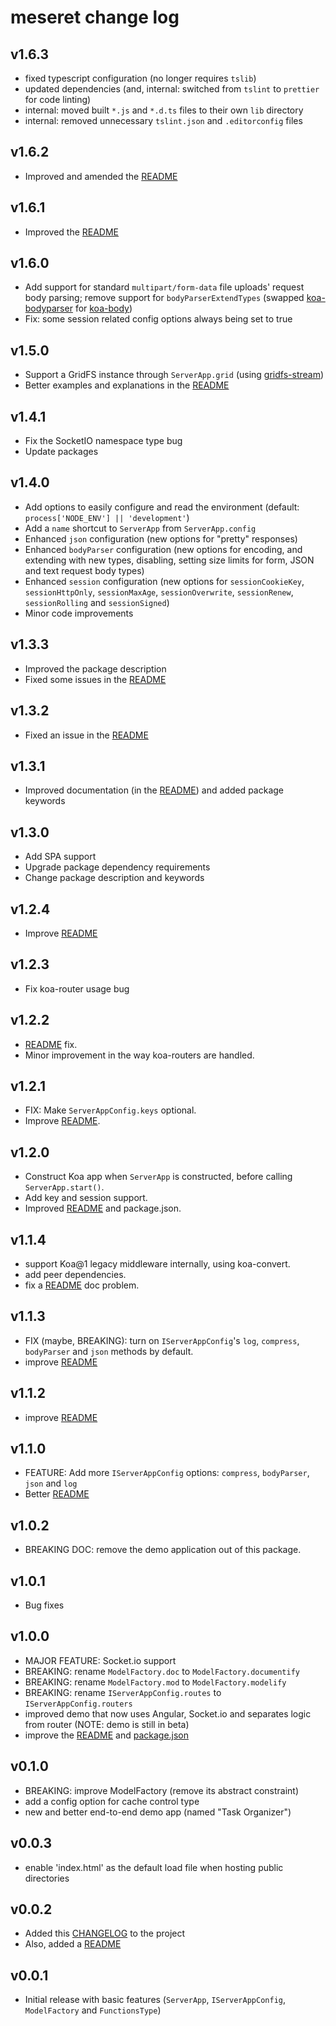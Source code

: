 # meseret change log

## v1.6.3

- fixed typescript configuration (no longer requires `tslib`)
- updated dependencies (and, internal: switched from `tslint` to `prettier` for code linting)
- internal: moved built `*.js` and `*.d.ts` files to their own `lib` directory
- internal: removed unnecessary `tslint.json` and `.editorconfig` files

## v1.6.2

- Improved and amended the [README](README.md)

## v1.6.1

- Improved the [README](README.md)

## v1.6.0

- Add support for standard `multipart/form-data` file uploads' request body parsing; remove support for `bodyParserExtendTypes` (swapped [koa-bodyparser](https://www.npmjs.com/package/koa-bodyparser) for [koa-body](https://www.npmjs.com/package/koa-body))
- Fix: some session related config options always being set to true

## v1.5.0

- Support a GridFS instance through `ServerApp.grid` (using [gridfs-stream](https://www.npmjs.org/pacakge/gridfs-stream))
- Better examples and explanations in the [README](README.md)

## v1.4.1

- Fix the SocketIO namespace type bug
- Update packages

## v1.4.0

- Add options to easily configure and read the environment (default: `process['NODE_ENV'] || 'development'`)
- Add a `name` shortcut to `ServerApp` from `ServerApp.config`
- Enhanced `json` configuration (new options for "pretty" responses)
- Enhanced `bodyParser` configuration (new options for encoding, and extending with new types, disabling, setting size limits for form, JSON and text request body types)
- Enhanced `session` configuration (new options for `sessionCookieKey`, `sessionHttpOnly`, `sessionMaxAge`, `sessionOverwrite`, `sessionRenew`, `sessionRolling` and `sessionSigned`)
- Minor code improvements

## v1.3.3

- Improved the package description
- Fixed some issues in the [README](README.md)

## v1.3.2

- Fixed an issue in the [README](README.md)

## v1.3.1

- Improved documentation (in the [README](README.md)) and added package keywords

## v1.3.0

- Add SPA support
- Upgrade package dependency requirements
- Change package description and keywords

## v1.2.4

- Improve [README](README.md)

## v1.2.3

- Fix koa-router usage bug

## v1.2.2

- [README](README.md) fix.
- Minor improvement in the way koa-routers are handled.

## v1.2.1

- FIX: Make `ServerAppConfig.keys` optional.
- Improve [README](README.md).

## v1.2.0

- Construct Koa app when `ServerApp` is constructed, before calling `ServerApp.start()`.
- Add key and session support.
- Improved [README](README.md) and package.json.

## v1.1.4

- support Koa@1 legacy middleware internally, using koa-convert.
- add peer dependencies.
- fix a [README](README.md) doc problem.

## v1.1.3

- FIX (maybe, BREAKING): turn on `IServerAppConfig`'s `log`, `compress`, `bodyParser` and `json` methods by default.
- improve [README](README.md)

## v1.1.2

- improve [README](README.md)

## v1.1.0

- FEATURE: Add more `IServerAppConfig` options: `compress`, `bodyParser`, `json` and `log`
- Better [README](README.md)

## v1.0.2

- BREAKING DOC: remove the demo application out of this package.

## v1.0.1

- Bug fixes

## v1.0.0

- MAJOR FEATURE: Socket.io support
- BREAKING: rename `ModelFactory.doc` to `ModelFactory.documentify`
- BREAKING: rename `ModelFactory.mod` to `ModelFactory.modelify`
- BREAKING: rename `IServerAppConfig.routes` to `IServerAppConfig.routers`
- improved demo that now uses Angular, Socket.io and separates logic from router (NOTE: demo is still in beta)
- improve the [README](README.md) and [package.json](package.json)

## v0.1.0

- BREAKING: improve ModelFactory (remove its abstract constraint)
- add a config option for cache control type
- new and better end-to-end demo app (named "Task Organizer")

## v0.0.3

- enable 'index.html' as the default load file when hosting public directories

## v0.0.2

- Added this [CHANGELOG](CHANGELOG.md) to the project
- Also, added a [README](README.md)

## v0.0.1

- Initial release with basic features (`ServerApp`, `IServerAppConfig`, `ModelFactory` and `FunctionsType`)
